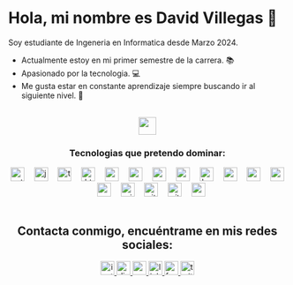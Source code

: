 # Hola, mi nombre es David Villegas 👋

Soy estudiante de Ingeneria en Informatica desde Marzo 2024.
- Actualmente estoy en mi primer semestre de la carrera. 📚
- Apasionado por la tecnologia. 💻
- Me gusta estar en constante aprendizaje siempre buscando ir al siguiente nivel. 🚀

<br clear="both">

<div align = "center">

 <image src="https://media2.giphy.com/media/QssGEmpkyEOhBCb7e1/giphy.gif?cid=ecf05e47a0n3gi1bfqntqmob8g9aid1oyj2wr3ds3mg700bl&rid=giphy.gif" width = 32px>

 ### Tecnologias que pretendo dominar:
<img src="https://img.shields.io/badge/Python-3776AB?logo=python&logoColor=white&style=for-the-badge" height="25" alt="python logo"  />
<img width="10" />
<img src="https://img.shields.io/badge/JavaScript-F7DF1E?logo=javascript&logoColor=black&style=for-the-badge" height="25" alt="javascript logo"  />
<img width="10" />
<img src="https://img.shields.io/badge/TypeScript-3178C6?logo=typescript&logoColor=white&style=for-the-badge" height="25" alt="typescript logo"  />
<img width="10" />
<img src="https://img.shields.io/badge/HTML5-E34F26?logo=html5&logoColor=white&style=for-the-badge" height="25" alt="html5 logo"  />
<img width="10" />
<img src="https://img.shields.io/badge/CSS3-1572B6?logo=css3&logoColor=white&style=for-the-badge" height="25" alt="css3 logo"  />
<img width="10" />
<img src="https://img.shields.io/badge/React-61DAFB?logo=react&logoColor=black&style=for-the-badge" height="25" alt="react logo"  />
<img width="10" />
<img src="https://img.shields.io/badge/Angular-DD0031?logo=angular&logoColor=white&style=for-the-badge" height="25" alt="angularjs logo"  />
<img width="10" />
<img src="https://img.shields.io/badge/Vue.js-4FC08D?logo=vuedotjs&logoColor=black&style=for-the-badge" height="25" alt="vuejs logo"  />
<img width="10" />
<img src="https://img.shields.io/badge/Bootstrap-7952B3?logo=bootstrap&logoColor=white&style=for-the-badge" height="25" alt="bootstrap logo"  />
<img width="10" />
<img src="https://img.shields.io/badge/MongoDB-47A248?logo=mongodb&logoColor=white&style=for-the-badge" height="25" alt="mongodb logo"  />
<img width="10" />
<img src="https://img.shields.io/badge/MySQL-4479A1?logo=mysql&logoColor=white&style=for-the-badge" height="25" alt="mysql logo"  />
<img width="10" />
<img src="https://img.shields.io/badge/PostgreSQL-4169E1?logo=postgresql&logoColor=white&style=for-the-badge" height="25" alt="postgresql logo"  />
<img width="10" />
<img src="https://img.shields.io/badge/Neo4j-4581C3?logo=neo4j&logoColor=white&style=for-the-badge" height="25" alt="neo4j logo"  />
<img width="10" />
<img src="https://img.shields.io/badge/Microsoft SQL Server-CC2927?logo=microsoftsqlserver&logoColor=white&style=for-the-badge" height="25" alt="microsoftsqlserver logo"  />
<img width="10" />
<img src="https://img.shields.io/badge/Git-F05032?logo=git&logoColor=white&style=for-the-badge" height="25" alt="git logo"  />
<img width="10" />
<img src="https://img.shields.io/badge/GitHub-181717?logo=github&logoColor=white&style=for-the-badge" height="25" alt="github logo"  />
<img width="10" />
<img src="https://img.shields.io/badge/Markdown-000000?logo=markdown&logoColor=white&style=for-the-badge" height="25" alt="markdown logo"  />


</div>






<br clear="both">

<div align="center">

## Contacta conmigo, encuéntrame en mis redes sociales:
  <a href="https://www.instagram.com/treboldev/" target="_blank">
    <img src="https://img.shields.io/static/v1?message=Instagram&logo=instagram&label=&color=E4405F&logoColor=white&labelColor=&style=for-the-badge" height="25" alt="instagram logo"  />
  </a>
  <a href="https://discord.com/trebol_dev" target="_blank">
    <img src="https://img.shields.io/static/v1?message=Discord&logo=discord&label=&color=7289DA&logoColor=white&labelColor=&style=for-the-badge" height="25" alt="discord logo"  />
  </a>
  <a href="<dpvc.chile@gmail.com>" target="_blank">
    <img src="https://img.shields.io/static/v1?message=Gmail&logo=gmail&label=&color=D14836&logoColor=white&labelColor=&style=for-the-badge" height="25" alt="gmail logo"  />
  </a>
  <a href="https://www.linkedin.com/in/david-villegas-cl/" target="_blank">
    <img src="https://img.shields.io/static/v1?message=LinkedIn&logo=linkedin&label=&color=0077B5&logoColor=white&labelColor=&style=for-the-badge" height="25" alt="linkedin logo"  />
  </a>
  <a href="https://www.facebook.com/VJTrebol.CL" target="_blank">
    <img src="https://img.shields.io/static/v1?message=Facebook&logo=facebook&label=&color=1877F2&logoColor=white&labelColor=&style=for-the-badge" height="25" alt="facebook logo"  />
  </a>
  <a href="https://x.com/treboldev" target="_blank">
    <img src="https://img.shields.io/static/v1?message=Twitter&logo=twitter&label=&color=1DA1F2&logoColor=white&labelColor=&style=for-the-badge" height="25" alt="twitter logo"  />
  </a>
</div>

